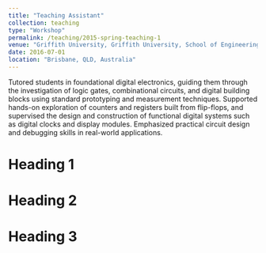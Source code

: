 ```yaml
---
title: "Teaching Assistant"
collection: teaching
type: "Workshop"
permalink: /teaching/2015-spring-teaching-1
venue: "Griffith University, Griffith University, School of Engineering and Built Environment"
date: 2016-07-01
location: "Brisbane, QLD, Australia"
---
```


Tutored students in foundational digital electronics, guiding them through the investigation of logic gates, combinational circuits, and digital building blocks using standard prototyping and measurement techniques. Supported hands-on exploration of counters and registers built from flip-flops, and supervised the design and construction of functional digital systems such as digital clocks and display modules. Emphasized practical circuit design and debugging skills in real-world applications.

Heading 1
======

Heading 2
======

Heading 3
======
